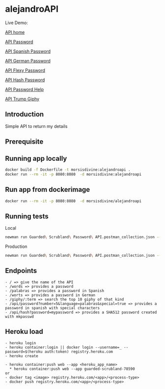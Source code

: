 # alejandroAPI

Live Demo: 

[API home](https://guarded-scrubland-78590.herokuapp.com/)

[API Password](https://guarded-scrubland-78590.herokuapp.com/password)

[API Spanish Password](https://guarded-scrubland-78590.herokuapp.com/palabras)

[API German Password](https://guarded-scrubland-78590.herokuapp.com/worts)

[API Flexy Password](https://guarded-scrubland-78590.herokuapp.com/api/password?number=5&language=palabras&special=true)

[API Hash Password](https://guarded-scrubland-78590.herokuapp.com/api/hash?password=mypassword)


[API Password Help](https://guarded-scrubland-78590.herokuapp.com/help)

[API Trump Giphy](https://guarded-scrubland-78590.herokuapp.com/giphy/trump)



## Introduction
Simple API to return my details

## Prerequisite


## Running app locally
```bash
docker build -f Dockerfile -t morsisdivine:alejandroapi .
docker run --rm -it -p 8080:8080  -d morsisdivine:alejandroapi
```

## Run app from dockerimage

```bash
docker run --rm -it -p 8080:8080  -d morsisdivine/alejandroapi
```

## Running tests

Local

```bash
newman run Guarded\ Scrubland\ Password\ API.postman_collection.json --env-var url='http://localhost:8080'
```

Production

```bash
newman run Guarded\ Scrubland\ Password\ API.postman_collection.json --env-var url='https://guarded-scrubland-78590.herokuapp.com'
```

## Endpoints

    - / => give the name of the API
    - /words => provides a password
    - /palabras => provides a password in Spanish
    - /worts => provides a password in German
    - /giphy/:term => search the top 10 giphy of that kind
    - /api/password?number=5&language=palabras&special=true => provides a password in spanish with special characters
    - /api/hash?password=mypassword => provides a SHA512 password created with mkpasswd
   

## Heroku load
    
    - heroku login
    - heroku container:login || docker login --username=_ --password=$(heroku auth:token) registry.heroku.com
    - heroku create
    
    - heroku container:push web --app <heroku_app_name>
      * heroku container:push web --app guarded-scrubland-78590
    or
    - docker tag <image> registry.heroku.com/<app>/<process-type>
    - docker push registry.heroku.com/<app>/<process-type>